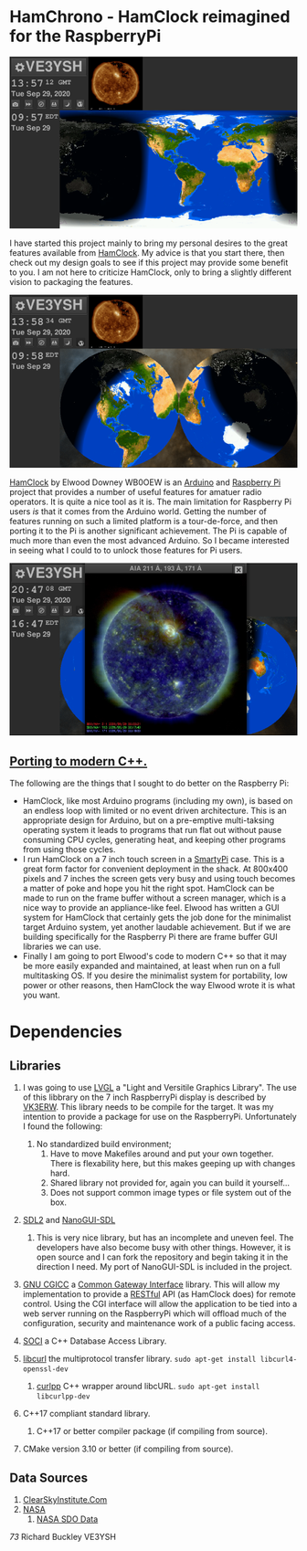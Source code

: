 # HamChrono - HamClock reimagined for the RaspberryPi 

![Mercator Projection](https://raw.githubusercontent.com/pa28/GuiPi/porting/ScreenShots/ScreenshotMercator.png)

I have started this project mainly to bring my
personal desires to the great features available
from [HamClock](https://www.clearskyinstitute.com/ham/HamClock/).
My advice is that you start there, then check out
my design goals to see if this project may provide
some benefit to you. I am not here to criticize HamClock,
only to bring a slightly different vision to packaging
the features.

![Azimuthal Projection](https://raw.githubusercontent.com/pa28/GuiPi/porting/ScreenShots/ScreenshotAzimuthal.png)

[HamClock](https://www.clearskyinstitute.com/ham/HamClock/)
by Elwood Downey WB0OEW is an
[Arduino](https://www.arduino.cc/) and
[Raspberry Pi](https://www.raspberrypi.org/)
project that provides a number of useful features
for amatuer radio operators. It is quite a nice
tool as it is. The main limitation for Raspberry Pi
users *is* that it comes from the Arduino world. 
Getting the number of features running on such a
limited platform is a tour-de-force, and then
porting it to the Pi is another significant
achievement. The Pi is capable of much more than
even the most advanced Arduino. So I became
interested in seeing what I could to to unlock
those features for Pi users.

![Image Repeater](https://raw.githubusercontent.com/pa28/GuiPi/porting/ScreenShots/ScreenshotRepeater.png)

## [Porting to modern C++.](https://github.com/pa28/GuiPi/blob/porting/LanguageFeatures.md)

The following are the things that I sought to do
better on the Raspberry Pi:
* HamClock, like most Arduino programs (including
my own), is based on an endless loop with limited or
no event driven architecture. This is an appropriate
design for Arduino, but on a pre-emptive multi-taksing
operating system it leads to programs that run flat out
without pause consuming CPU cycles, generating heat,
and keeping other programs from using those cycles.
* I run HamClock on a 7 inch touch screen in a
[SmartyPi](https://smarticase.com/) case. This is a great
form factor for convenient deployment in the shack. At
800x400 pixels and 7 inches the screen gets very busy and
using touch becomes a matter of poke and hope you hit the
right spot. HamClock can be made to run on the frame buffer
without a screen manager, which is a nice way to provide
an appliance-like feel. Elwood has written a GUI system for
HamClock that certainly gets the job done for the minimalist
target Arduino system, yet another laudable achievement.
But if we are building specifically for the Raspberry Pi
there are frame buffer GUI libraries we can use.
* Finally I am going to port Elwood's code to modern C++
so that it may be more easily expanded and maintained, at
least when run on a full multitasking OS. If you desire
the minimalist system for portability, low power or other
reasons, then HamClock the way Elwood wrote it is what you
want.

# Dependencies

## Libraries

1. I was going to use [LVGL](https://lvgl.io/)
a "Light and Versitile Graphics Library". The use of this
libbrary on the 7 inch RaspberryPi display is described by
[VK3ERW](http://www.vk3erw.com/index.php/16-software/63-raspberry-pi-official-7-touchscreen-and-littlevgl).
This library needs to be compile for the target. It was my
intention to provide a package for use on the RaspberryPi.
Unfortunately I found the following:
    1. No standardized build environment;
        1. Have to move Makefiles around and put your own together.
        There is flexability here, but this makes geeping up with 
        changes hard.
        1. Shared library not provided for, again you can build it
        yourself...
        1. Does not support common image types or file system out
        of the box.

1. [SDL2](https://www.libsdl.org/) and
[NanoGUI-SDL](https://github.com/dalerank/nanogui-sdl)
    1. This is very nice library, but has an incomplete and uneven feel. The developers 
    have also become busy with other things. However, it is open source and I can fork 
    the repository and begin taking it in the direction I need. My port of NanoGUI-SDL
    is included in the project.

1. [GNU CGICC](https://www.gnu.org/software/cgicc/doc/index.html)
a [Common Gateway Interface](https://en.wikipedia.org/wiki/Common_Gateway_Interface)
library. This will allow my implementation to provide a
[RESTful](https://searchapparchitecture.techtarget.com/definition/RESTful-API)
API (as HamClock does) for remote control. Using the CGI
interface will allow the application to be tied into a web
server running on the RaspberryPi which will offload much of the
configuration, security and maintenance work of a public facing 
access.

1. [SOCI](http://soci.sourceforge.net/) a C++ Database Access Library.

1. [libcurl](https://curl.haxx.se/libcurl/) the multiprotocol transfer library. ```sudo apt-get install libcurl4-openssl-dev```

    1. [curlpp](http://www.curlpp.org/) C++ wrapper around libcURL. ```sudo apt-get install libcurlpp-dev```

1. C++17 compliant standard library.

    1. C++17 or better compiler package (if compiling from source).

1. CMake version 3.10 or better (if compiling from source).

## Data Sources

1. [ClearSkyInstitute.Com](http://clearskyinstitute.com/)
1. [NASA](https://www.nasa.gov/)
    1. [NASA SDO Data](https://sdo.gsfc.nasa.gov/data/)

*73*
Richard Buckley
VE3YSH
